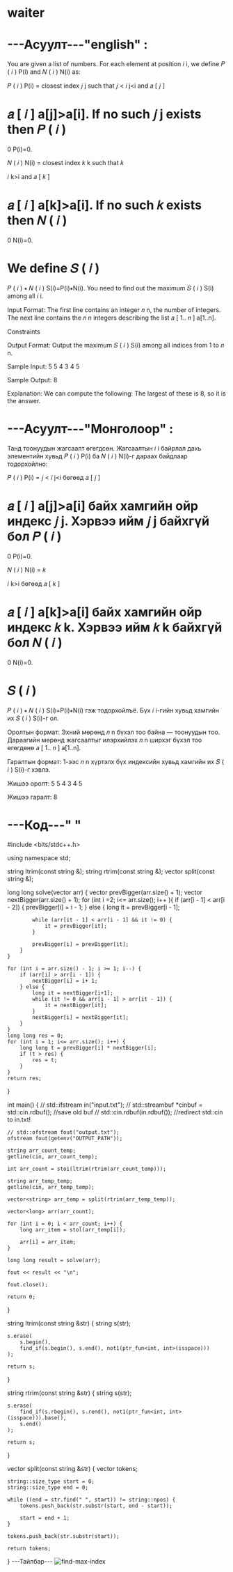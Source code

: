 # waiter

# ---Асуулт---"english" :

You are given a list of numbers.
For each element at position 
𝑖
i, we define 
𝑃
(
𝑖
)
P(i) and 
𝑁
(
𝑖
)
N(i) as:

𝑃
(
𝑖
)
P(i) = closest index 
𝑗
j such that 
𝑗
<
𝑖
j<i and 
𝑎
[
𝑗
]
>
𝑎
[
𝑖
]
a[j]>a[i]. If no such 
𝑗
j exists then 
𝑃
(
𝑖
)
=
0
P(i)=0.

𝑁
(
𝑖
)
N(i) = closest index 
𝑘
k such that 
𝑘
>
𝑖
k>i and 
𝑎
[
𝑘
]
>
𝑎
[
𝑖
]
 a[k]>a[i]. If no such 𝑘 exists then 𝑁
(
𝑖
)
=
0
N(i)=0.

We define 
𝑆
(
𝑖
)
=
𝑃
(
𝑖
)
∗
𝑁
(
𝑖
)
S(i)=P(i)∗N(i).
You need to find out the maximum 
𝑆
(
𝑖
)
S(i) among all 
𝑖
i.

Input Format:
The first line contains an integer 
𝑛
n, the number of integers.
The next line contains the 
𝑛
n integers describing the list 
𝑎
[
1..
𝑛
]
a[1..n].

Constraints

Output Format:
Output the maximum 
𝑆
(
𝑖
)
S(i) among all indices from 1 to 
𝑛
n.

Sample Input:
5
5 4 3 4 5

Sample Output:
8

Explanation:
We can compute the following:
The largest of these is 8, so it is the answer.

# ---Асуулт---"Монголоор" :
Танд тоонуудын жагсаалт өгөгдсөн.
Жагсаалтын 
𝑖
i байрлал дахь элементийн хувьд 
𝑃
(
𝑖
)
P(i) ба 
𝑁
(
𝑖
)
N(i)-г дараах байдлаар тодорхойлно:

𝑃
(
𝑖
)
P(i) = 
𝑗
<
𝑖
j<i бөгөөд 
𝑎
[
𝑗
]
>
𝑎
[
𝑖
]
a[j]>a[i] байх хамгийн ойр индекс 
𝑗
j. Хэрвээ ийм 
𝑗
j байхгүй бол 
𝑃
(
𝑖
)
=
0
P(i)=0.

𝑁
(
𝑖
)
N(i) = 
𝑘
>
𝑖
k>i бөгөөд 
𝑎
[
𝑘
]
>
𝑎
[
𝑖
]
a[k]>a[i] байх хамгийн ойр индекс 
𝑘
k. Хэрвээ ийм 
𝑘
k байхгүй бол 
𝑁
(
𝑖
)
=
0
N(i)=0.

𝑆
(
𝑖
)
=
𝑃
(
𝑖
)
∗
𝑁
(
𝑖
)
S(i)=P(i)∗N(i) гэж тодорхойлъё.
Бүх 
𝑖
i-гийн хувьд хамгийн их 
𝑆
(
𝑖
)
S(i)-г ол.

Оролтын формат:
Эхний мөрөнд 
𝑛
n бүхэл тоо байна — тоонуудын тоо.
Дараагийн мөрөнд жагсаалтыг илэрхийлэх 
𝑛
n ширхэг бүхэл тоо өгөгдөнө 
𝑎
[
1..
𝑛
]
a[1..n].

Гаралтын формат:
1-ээс 
𝑛
n хүртэлх бүх индексийн хувьд хамгийн их 
𝑆
(
𝑖
)
S(i)-г хэвлэ.

Жишээ оролт:
5
5 4 3 4 5

Жишээ гаралт:
8
# ---Код---" "
#include <bits/stdc++.h>

using namespace std;

string ltrim(const string &);
string rtrim(const string &);
vector<string> split(const string &);

long long solve(vector<long> arr) {
    vector<long> prevBigger(arr.size() + 1);
    vector<long> nextBigger(arr.size() + 1);
    for (int i =2; i<= arr.size(); i++ ){
        if (arr[i - 1] < arr[i - 2]) {
            prevBigger[i] = i - 1;
        } else {
            long it = prevBigger[i - 1];
            
            while (arr[it - 1] < arr[i - 1] && it != 0) {
                it = prevBigger[it];
            }
            
            prevBigger[i] = prevBigger[it];
        } 
    } 
    
    for (int i = arr.size() - 1; i >= 1; i--) {
        if (arr[i] > arr[i - 1]) {
            nextBigger[i] = i+ 1;
        } else {
            long it = nextBigger[i+1];
            while (it != 0 && arr[i - 1] > arr[it - 1]) {
                it = nextBigger[it];
            }
            nextBigger[i] = nextBigger[it];
        }
    }
    long long res = 0;
    for (int i = 1; i<= arr.size(); i++) {
        long long t = prevBigger[i] * nextBigger[i];
        if (t > res) {
            res = t;
        }
    }
    return res;
}

int main()
{
    // std::ifstream in("input.txt");
    // std::streambuf *cinbuf = std::cin.rdbuf(); //save old buf
    // std::cin.rdbuf(in.rdbuf()); //redirect std::cin to in.txt!
    
    // std::ofstream fout("output.txt");
    ofstream fout(getenv("OUTPUT_PATH"));

    string arr_count_temp;
    getline(cin, arr_count_temp);

    int arr_count = stoi(ltrim(rtrim(arr_count_temp)));

    string arr_temp_temp;
    getline(cin, arr_temp_temp);

    vector<string> arr_temp = split(rtrim(arr_temp_temp));

    vector<long> arr(arr_count);

    for (int i = 0; i < arr_count; i++) {
        long arr_item = stol(arr_temp[i]);

        arr[i] = arr_item;
    }

    long long result = solve(arr);

    fout << result << "\n";

    fout.close();

    return 0;
}

string ltrim(const string &str) {
    string s(str);

    s.erase(
        s.begin(),
        find_if(s.begin(), s.end(), not1(ptr_fun<int, int>(isspace)))
    );

    return s;
}

string rtrim(const string &str) {
    string s(str);

    s.erase(
        find_if(s.rbegin(), s.rend(), not1(ptr_fun<int, int>(isspace))).base(),
        s.end()
    );

    return s;
}

vector<string> split(const string &str) {
    vector<string> tokens;

    string::size_type start = 0;
    string::size_type end = 0;

    while ((end = str.find(" ", start)) != string::npos) {
        tokens.push_back(str.substr(start, end - start));

        start = end + 1;
    }

    tokens.push_back(str.substr(start));

    return tokens;
}
---Тайлбар--- 
![find-max-index](https://github.com/user-attachments/assets/d11ac028-633e-4e1a-a5b5-cb51816d4915)
